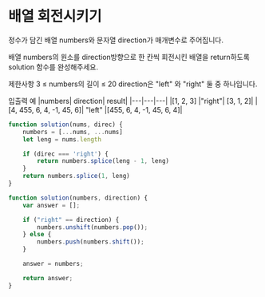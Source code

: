 # 배열 회전시키기

정수가 담긴 배열 numbers와 문자열 direction가 매개변수로 주어집니다.

배열 numbers의 원소를 direction방향으로 한 칸씩 회전시킨 배열을 return하도록 solution 함수를 완성해주세요.

제한사항
3 ≤ numbers의 길이 ≤ 20
direction은 "left" 와 "right" 둘 중 하나입니다.

입출력 예
|numbers| direction| result|
|---|---|---|
|[1, 2, 3] |"right"| [3, 1, 2]|
|[4, 455, 6, 4, -1, 45, 6]| "left" |[455, 6, 4, -1, 45, 6, 4]|

```js
function solution(nums, direc) {
    numbers = [...nums, ...nums]
    let leng = nums.length

    if (direc === 'right') {
        return numbers.splice(leng - 1, leng)
    }
    return numbers.splice(1, leng)
}
```

```js
function solution(numbers, direction) {
    var answer = [];

    if ("right" == direction) {
        numbers.unshift(numbers.pop());
    } else {
        numbers.push(numbers.shift());
    }

    answer = numbers;

    return answer;
}
```
